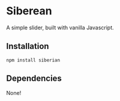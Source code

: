 # Siberean

A simple slider, built with vanilla Javascript.

## Installation

```
npm install siberian
```

## Dependencies

None!
